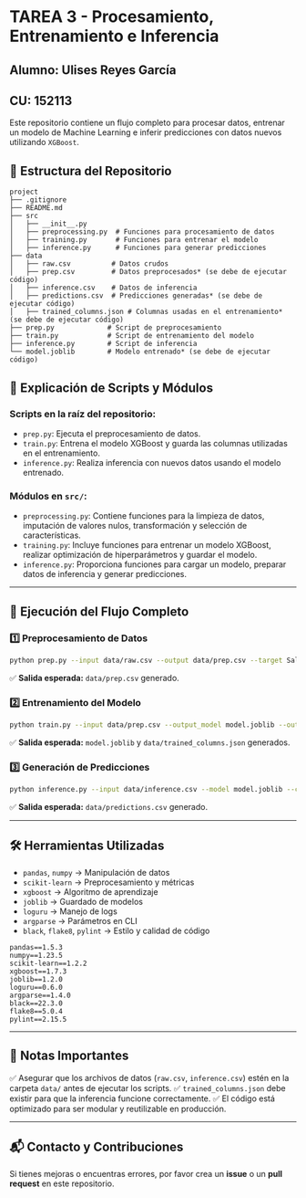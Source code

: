 # TAREA 3 - Procesamiento, Entrenamiento e Inferencia
## Alumno: Ulises Reyes García
## CU: 152113

Este repositorio contiene un flujo completo para procesar datos, entrenar un modelo de Machine Learning e inferir predicciones con datos nuevos utilizando `XGBoost`.

## 📁 **Estructura del Repositorio**

```
project
├── .gitignore
├── README.md
├── src
│   ├── __init__.py
│   ├── preprocessing.py  # Funciones para procesamiento de datos
│   ├── training.py       # Funciones para entrenar el modelo
│   ├── inference.py      # Funciones para generar predicciones
├── data
│   ├── raw.csv          # Datos crudos
│   ├── prep.csv         # Datos preprocesados* (se debe de ejecutar código)
│   ├── inference.csv    # Datos de inferencia
│   ├── predictions.csv  # Predicciones generadas* (se debe de ejecutar código)
│   ├── trained_columns.json # Columnas usadas en el entrenamiento* (se debe de ejecutar código)
├── prep.py             # Script de preprocesamiento
├── train.py            # Script de entrenamiento del modelo
├── inference.py        # Script de inferencia
└── model.joblib        # Modelo entrenado* (se debe de ejecutar código)
```

## 📜 **Explicación de Scripts y Módulos**

### **Scripts en la raíz del repositorio:**
- `prep.py`: Ejecuta el preprocesamiento de datos.
- `train.py`: Entrena el modelo XGBoost y guarda las columnas utilizadas en el entrenamiento.
- `inference.py`: Realiza inferencia con nuevos datos usando el modelo entrenado.

### **Módulos en `src/`:**
- `preprocessing.py`: Contiene funciones para la limpieza de datos, imputación de valores nulos, transformación y selección de características.
- `training.py`: Incluye funciones para entrenar un modelo XGBoost, realizar optimización de hiperparámetros y guardar el modelo.
- `inference.py`: Proporciona funciones para cargar un modelo, preparar datos de inferencia y generar predicciones.

---

## 🚀 **Ejecución del Flujo Completo**

### **1️⃣ Preprocesamiento de Datos**
```bash
python prep.py --input data/raw.csv --output data/prep.csv --target SalePrice
```
✅ **Salida esperada:** `data/prep.csv` generado.

### **2️⃣ Entrenamiento del Modelo**
```bash
python train.py --input data/prep.csv --output_model model.joblib --output_columns data/trained_columns.json --target SalePrice
```
✅ **Salida esperada:** `model.joblib` y `data/trained_columns.json` generados.

### **3️⃣ Generación de Predicciones**
```bash
python inference.py --input data/inference.csv --model model.joblib --columns data/trained_columns.json --output data/predictions.csv
```
✅ **Salida esperada:** `data/predictions.csv` generado.

---

## 🛠 **Herramientas Utilizadas**
- `pandas`, `numpy` → Manipulación de datos
- `scikit-learn` → Preprocesamiento y métricas
- `xgboost` → Algoritmo de aprendizaje
- `joblib` → Guardado de modelos
- `loguru` → Manejo de logs
- `argparse` → Parámetros en CLI
- `black`, `flake8`, `pylint` → Estilo y calidad de código

```
pandas==1.5.3
numpy==1.23.5
scikit-learn==1.2.2
xgboost==1.7.3
joblib==1.2.0
loguru==0.6.0
argparse==1.4.0
black==22.3.0
flake8==5.0.4
pylint==2.15.5
```

---

## 📌 **Notas Importantes**
✅ Asegurar que los archivos de datos (`raw.csv`, `inference.csv`) estén en la carpeta `data/` antes de ejecutar los scripts.
✅ `trained_columns.json` debe existir para que la inferencia funcione correctamente.
✅ El código está optimizado para ser modular y reutilizable en producción.

---

## 📬 **Contacto y Contribuciones**
Si tienes mejoras o encuentras errores, por favor crea un **issue** o un **pull request** en este repositorio.
